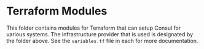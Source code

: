 # Terraform Modules

This folder contains modules for Terraform that can setup Consul for
various systems. The infrastructure provider that is used is designated
by the folder above. See the `variables.tf` file in each for more documentation.
